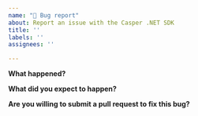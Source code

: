 ```yaml
---
name: "🐞 Bug report"
about: Report an issue with the Casper .NET SDK
title: ''
labels: ''
assignees: ''

---
```


**What happened?**

**What did you expect to happen?**

**Are you willing to submit a pull request to fix this bug?**

